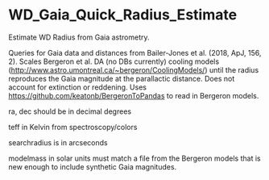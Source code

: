 # WD_Gaia_Quick_Radius_Estimate
Estimate WD Radius from Gaia astrometry.
  
Queries for Gaia data and distances from Bailer-Jones et al. (2018, ApJ, 156, 2).
Scales Bergeron et al. DA (no DBs currently) cooling models (http://www.astro.umontreal.ca/~bergeron/CoolingModels/)
until the radius reproduces the Gaia magnitude at the parallactic distance.
Does not account for extinction or reddening.  Uses https://github.com/keatonb/BergeronToPandas to read in Bergeron models.

ra, dec should be in decimal degrees

teff in Kelvin from spectroscopy/colors

searchradius is in arcseconds

modelmass in solar units must match a file from the Bergeron models that is new enough to include synthetic Gaia magnitudes.
